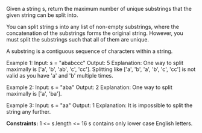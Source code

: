 Given a string s, return the maximum number of unique substrings that the given string can be split into.

You can split string s into any list of non-empty substrings, where the concatenation of the substrings forms the original string. However, you must split the substrings such that all of them are unique.

A substring is a contiguous sequence of characters within a string.

Example 1:
  Input: s = "ababccc"
  Output: 5
  Explanation: 
    One way to split maximally is ['a', 'b', 'ab', 'c', 'cc']. 
    Splitting like ['a', 'b', 'a', 'b', 'c', 'cc'] is not valid as you have 'a' and 'b' multiple times.

Example 2:
  Input: s = "aba"
  Output: 2
  Explanation: One way to split maximally is ['a', 'ba'].

Example 3:
  Input: s = "aa"
  Output: 1
  Explanation: It is impossible to split the string any further.
 
**Constraints:**
  1 <= s.length <= 16
  s contains only lower case English letters.
